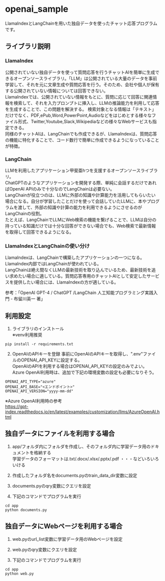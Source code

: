 # openai_sample
LlamaIndexとLangChainを用いた独自データを使ったチャット応答プログラムです。

## ライブラリ説明
### LlamaIndex
公開されていない独自データを使って質問応答を行うチャットAIを簡単に生成できるオープンソースライブラリ。「LLM」は公開されている大量のデータを事前学習して、それを元に文章生成や質問応答を行う。そのため、会社や個人が保有する公開されていない情報については回答できない。  
LlamaIndexでは、公開されていない情報をもとに、質問に応じて回答に関連情報を検索して、それを入力プロンプトに挿入し、LLMの推論能力を利用して応答を生成することで、この問題を解決する。
検索対象となる情報は「テキスト」だけでなく、PDF,ePub,Word,PowerPoint,Audioなどをはじめとする様々なファイル形式、Twitter,Youtube,Slack,Wikipediaなどの様々なWebサービスも指定できる。  
同様のチャットAIは、LangChainでも作成できるが、LlamaIndexは、質問応答の機能に特化することで、コード数行で簡単に作成できるようになっていることが特徴。

### LangChain
LLMを利用したアプリケーション甲斐亜hつを支援するオープンソースライブラリ。  
ChatGPTのようなアプリケーションを開発する際、単純に会話するだけであればOpenAI APIのみで十分なのでLangChainは必要ない。  
LangChainが役立つのは、LLMに外部の知識や計算能力を活用してもらいたい場合になる。自分が学習したことだけを使って会話していたLLMに、本やプログラムを渡して、外部の知識や計算の能力を利用できるようにさせるのがLangChainの役割。  
たとえば、LangChainでLLMにWeb検索の機能を繋げることで、LLMは自分の持っている知識だけでは十分な回答ができない場合でも、Web検索で最新情報を取得して回答できるようになる。

### LlamaIndexとLangChainの使い分け
LlamaIndexは、LangChainで構築したアプリケーションの一つになる。  
LlamaIndex内部ではLangChainが使われている。  
LangChainは絶え間なくLLMの最新技術を取り込んでいるため、最新技術を追い求めたい場合に適している。質問応答専用のチャットAIとして安定したサービスを提供したい場合には、LlamaIndexの方が適している。
  
参考：「OpenAI GPT-4 / ChatGPT /LangChain 人工知能プログラミング実践入門 - 布留川英一 著」

## 利用設定
1. ライブラリのインストール  
※venv利用推奨
```
pip install -r requirements.txt
```

2. OpenAIのAPIキーを登録
事前にOpenAIのAPIキーを取得し、".env"ファイルのOPENAI_API_KEYに設定する。  
OpenAIのAPIを利用する場合はOPENAI_API_KEYの設定のみでよい。  
Azure OpenAI利用時は、追加で下記の環境変数の設定も必要になりそう。
```
OPENAI_API_TYPE="azure"
OPENAI_API_BASE="<エンドポイント>"
OPENAI_API_VERSION="yyyy-mm-dd"
```  
※Azure OpenAI利用時の参考  
https://gpt-index.readthedocs.io/en/latest/examples/customization/llms/AzureOpenAI.html

## 独自データにファイルを利用する場合
1. app/フォルダ内にフォルダを作成し、そのフォルダ内に学習データ用のドキュメントを格納する  
学習データのフォーマットは.txt/.docx/.xlsx/.pptx/.pdf ・・・などいろいろいける

2. 作成したフォルダ名をdocuments.pyのtrain_data_dir変数に設定

3. documents.pyのqry変数にクエリを設定

4. 下記のコマンドでプログラムを実行
```
cd app
python documents.py
```

## 独自データにWebページを利用する場合
1. web.pyのurl_list変数に学習データ用のWebページを設定

2. web.pyのqry変数にクエリを設定

3. 下記のコマンドでプログラムを実行
```
cd app
python web.py
```

